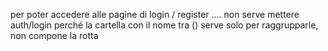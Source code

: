 per poter accedere alle pagine di login / register ....
non serve mettere auth/login 
perché la cartella con il nome tra () serve solo per raggrupparle, non compone la rotta
